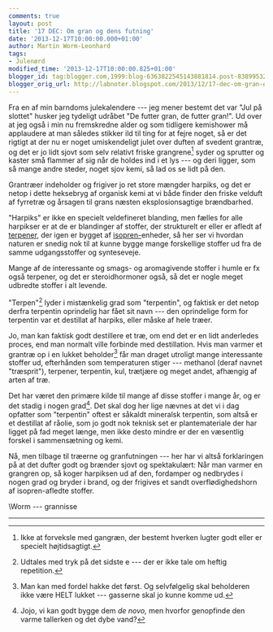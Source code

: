 ```yaml
---
comments: true
layout: post
title: '17 DEC: Om gran og dens futning'
date: '2013-12-17T10:00:00.000+01:00'
author: Martin Worm-Leonhard
tags:
- Julenørd
modified_time: '2013-12-17T10:00:00.825+01:00'
blogger_id: tag:blogger.com,1999:blog-6363822545143881814.post-8389953270056491528
blogger_orig_url: http://labnoter.blogspot.com/2013/12/17-dec-om-gran-og-dens-futning.html
---
```


Fra en af min barndoms julekalendere --- jeg mener bestemt det var "Jul på
slottet" husker jeg tydeligt udråbet "De futter gran, de futter gran!".
Ud over at jeg også i min nu fremskredne alder og som tidligere
kemishower må applaudere at man således stikker ild til ting for at
fejre noget, så er det rigtigt at der nu er noget umiskendeligt julet
over duften af svedent grantræ, og det er jo lidt sjovt som selv
relativt friske grangrene[^1] syder og sprutter og kaster små flammer
af sig når de holdes ind i et lys --- og deri ligger, som så mange andre
steder, noget sjov kemi, så lad os se lidt på den.

Grantræer indeholder og frigiver jo ret store mængder harpiks, og det er
netop i dette heksebryg af organisk kemi at vi både finder den friske
velduft af fyrretræ og årsagen til grans næsten eksplosionsagtige
brændbarhed. 

"Harpiks" er ikke en specielt veldefineret blanding, men
fælles for alle harpikser er at de er blandinger af stoffer, der
strukturelt er eller er afledt af
[terpener](http://en.wikipedia.org/wiki/Terpene), der igen er bygget af
[isopren-](http://en.wikipedia.org/wiki/Isoprene)enheder, så her ser vi
hvordan naturen er snedig nok til at kunne bygge mange forskellige
stoffer ud fra de samme udgangsstoffer og synteseveje.

Mange af de interessante og smags- og aromagivende stoffer i humle er fx
også terpener, og det er steroidhormoner også, så det er nogle meget
udbredte stoffer i alt levende.

"Terpen"[^terpen]
lyder i mistænkelig grad som "terpentin", og faktisk er det
netop derfra terpentin oprindelig har fået sit navn --- den oprindelige
form for terpentin var et destillat af harpiks, eller måske af hele
træer. 

Jo, man kan faktisk godt destillere et træ, om end det er en lidt
anderledes proces, end man normalt ville forbinde med destillation. Hvis
man varmer et grantræ op i en lukket beholder[^2] får man draget
utroligt mange interessante stoffer ud, efterhånden som temperaturen
stiger --- methanol (deraf navnet "træsprit"), terpener, terpentin, kul,
trætjære og meget andet, afhængig af arten af træ. 

Det har været den
primære kilde til mange af disse stoffer i mange år, og er det stadig i
nogen grad[^3]. Det skal dog her lige nævnes at det vi i dag opfatter
som "terpentin" oftest er såkaldt mineralsk terpentin, som altså er et
destillat af råolie, som jo godt nok teknisk set er plantemateriale der
har ligget på fad meget længe, men ikke desto mindre er der en væsentlig
forskel i sammensætning og kemi.

Nå, men tilbage til træerne og granfutningen --- her har vi altså
forklaringen på at det dufter godt og brænder sjovt og spektakulært: Når
man varmer en grangren op, så koger harpiksen ud af den, fordamper og
nedbrydes i nogen grad og bryder i brand, og der frigives et sandt
overflødighedshorn af isopren-afledte stoffer.

\\Worm --- grannisse

------------------------------------------------------------------------

[^1]: Ikke at forveksle med gangræn, der bestemt hverken lugter godt
    eller er specielt højtidsagtigt.

[^2]: Man kan med fordel hakke det først. Og selvfølgelig skal
    beholderen ikke være HELT lukket --- gasserne skal jo kunne komme ud.

[^3]: Jojo, vi kan godt bygge dem *de novo,* men hvorfor genopfinde den
    varme tallerken og det dybe vand?

[^terpen]: Udtales med tryk på det sidste e --- der er ikke tale om heftig repetition. 
